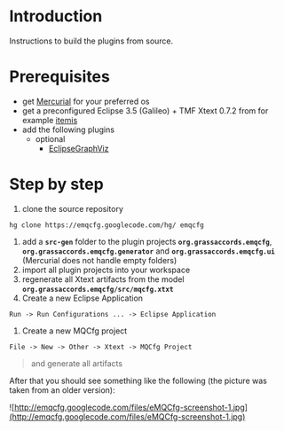 

# Introduction #

Instructions to build the plugins from source.

# Prerequisites #

  * get [Mercurial](http://www.selenic.com/mercurial/wiki/BinaryPackages) for your preferred os
  * get a preconfigured Eclipse 3.5 (Galileo) + TMF Xtext 0.7.2 from for example [itemis](http://xtext.itemis.com/xtext/language=en/23947/downloads)
  * add the following plugins
    * optional
      * [EclipseGraphViz](http://abstratt.com/update/)

# Step by step #

  1. clone the source repository
```
hg clone https://emqcfg.googlecode.com/hg/ emqcfg  
```
  1. add a **`src-gen`** folder to the plugin projects **`org.grassaccords.emqcfg`**, **`org.grassaccords.emqcfg.generator`** and **`org.grassaccords.emqcfg.ui`** (Mercurial does not handle empty folders)
  1. import all plugin projects into your workspace
  1. regenerate all Xtext artifacts from the model **`org.grassaccords.emqcfg/src/mqcfg.xtxt`**
  1. Create a new Eclipse Application
```
Run -> Run Configurations ... -> Eclipse Application
```
  1. Create a new MQCfg project
```
File -> New -> Other -> Xtext -> MQCfg Project
```
> and generate all artifacts

After that you should see something like the following
(the picture was taken from an older version):

![http://emqcfg.googlecode.com/files/eMQCfg-screenshot-1.jpg](http://emqcfg.googlecode.com/files/eMQCfg-screenshot-1.jpg)